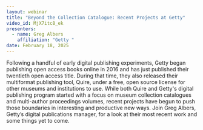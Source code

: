 ```yaml
---
layout: webinar
title: "Beyond the Collection Catalogue: Recent Projects at Getty"
video_id: MjX7itc8_ek
presenters:
  - name: Greg Albers
    affiliation: "Getty "
date: February 18, 2025
---
```

Following a handful of early digital publishing experiments, Getty began publishing open access books online in 2016 and has just published their twentieth open access title. During that time, they also released their multiformat publishing tool, Quire, under a free, open source license for other museums and institutions to use. While both Quire and Getty's digital publishing program started with a focus on museum collection catalogues and multi-author proceedings volumes, recent projects have begun to push those boundaries in interesting and productive new ways. Join Greg Albers, Getty’s digital publications manager, for a look at their most recent work and some things yet to come.
